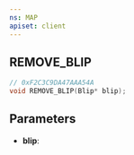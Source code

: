 ```yaml
---
ns: MAP
apiset: client
---
```

## REMOVE_BLIP

```c
// 0xF2C3C9DA47AAA54A
void REMOVE_BLIP(Blip* blip);
```


## Parameters
* **blip**: